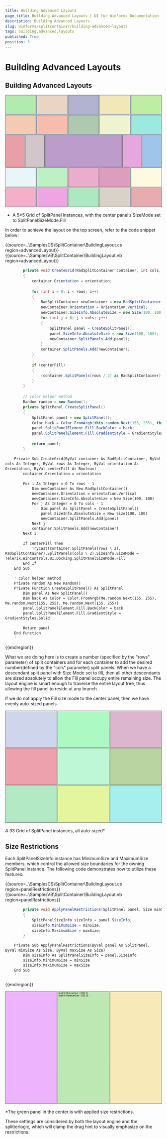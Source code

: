 ```yaml
---
title: Building Advanced Layouts
page_title: Building Advanced Layouts | UI for WinForms Documentation
description: Building Advanced Layouts
slug: winforms/splitcontainer/building-advanced-layouts
tags: building,advanced,layouts
published: True
position: 3
---
```


# Building Advanced Layouts


## Building Advanced Layouts

![splitcontainer-building-advanced-layouts 001](images/splitcontainer-building-advanced-layouts001.png)

* A 5*5 Grid of SplitPanel instances, with the center panel’s SizeMode set to SplitPanelSizeMode.Fill
          
In order to achieve the layout on the top screen, refer to the code snippet
 below:

{{source=..\SamplesCS\SplitContainer\BuildingLayout.cs region=advancedLayout}} 
{{source=..\SamplesVB\SplitContainer\BuildingLayout.vb region=advancedLayout}} 

````C#
        private void CreateGrid(RadSplitContainer container, int cols, int rows, Orientation orientation, bool centerFill)
        {
            container.Orientation = orientation;

            for (int i = 0; i < rows; i++)
            {
                RadSplitContainer newContainer = new RadSplitContainer();
                newContainer.Orientation = Orientation.Vertical;
                newContainer.SizeInfo.AbsoluteSize = new Size(100, 100);
                for (int j = 0; j < cols; j++)
                {
                    SplitPanel panel = CreateSplitPanel();
                    panel.SizeInfo.AbsoluteSize = new Size(100, 100);
                    newContainer.SplitPanels.Add(panel);
                }
                container.SplitPanels.Add(newContainer);
            }

            if (centerFill)
            {
                (container.SplitPanels[rows / 2] as RadSplitContainer).SplitPanels[cols / 2].SizeInfo.SizeMode = Telerik.WinControls.UI.Docking.SplitPanelSizeMode.Fill;
            }
        }

        // color helper method
        Random random = new Random();
        private SplitPanel CreateSplitPanel()
        {
            SplitPanel panel = new SplitPanel();
            Color back = Color.FromArgb(this.random.Next(155, 255), this.random.Next(155, 255), this.random.Next(155, 255));
            panel.SplitPanelElement.Fill.BackColor = back;
            panel.SplitPanelElement.Fill.GradientStyle = GradientStyles.Solid;

            return panel;
        }
````
````VB.NET
    Private Sub CreateGrid(ByVal container As RadSplitContainer, ByVal cols As Integer, ByVal rows As Integer, ByVal orientation As Orientation, ByVal centerFill As Boolean)
        container.Orientation = orientation

        For i As Integer = 0 To rows - 1
            Dim newContainer As New RadSplitContainer()
            newContainer.Orientation = orientation.Vertical
            newContainer.SizeInfo.AbsoluteSize = New Size(100, 100)
            For j As Integer = 0 To cols - 1
                Dim panel As SplitPanel = CreateSplitPanel()
                panel.SizeInfo.AbsoluteSize = New Size(100, 100)
                newContainer.SplitPanels.Add(panel)
            Next j
            container.SplitPanels.Add(newContainer)
        Next i

        If centerFill Then
            TryCast(container.SplitPanels(rows \ 2), RadSplitContainer).SplitPanels(cols \ 2).SizeInfo.SizeMode = Telerik.WinControls.UI.Docking.SplitPanelSizeMode.Fill
        End If
    End Sub

    ' color helper method
    Private random As New Random()
    Private Function CreateSplitPanel() As SplitPanel
        Dim panel As New SplitPanel()
        Dim back As Color = Color.FromArgb(Me.random.Next(155, 255), Me.random.Next(155, 255), Me.random.Next(155, 255))
        panel.SplitPanelElement.Fill.BackColor = back
        panel.SplitPanelElement.Fill.GradientStyle = GradientStyles.Solid

        Return panel
    End Function
    '
````

{{endregion}} 


What we are doing here is to create a number (specified by the "rows" parameter) of split containers and for each container to add the desired number(defined by the "cols" parameter) split panels. When we have a descendant split panel with Size Mode set to fill, then all other descendants are sized absolutely to allow the Fill panel occupy entire remaining size. The layout engine is smart enough to traverse the entire layout tree, thus allowing the fill panel to reside at any branch.
        

If we do not apply the Fill size mode to the center panel, then we have evenly auto-sized panels.

![splitcontainer-building-advanced-layouts 002](images/splitcontainer-building-advanced-layouts002.png)

*A 3*3 Grid of SplitPanel instances, all auto-sized*

## Size Restrictions

Each SplitPanelSizeInfo instance has MinimumSize and MaximumSize members, which control the allowed size boundaries for the owning SplitPanel instance. The following code demonstrates how to utilize these features:


{{source=..\SamplesCS\SplitContainer\BuildingLayout.cs region=panelRestrictions}} 
{{source=..\SamplesVB\SplitContainer\BuildingLayout.vb region=panelRestrictions}} 

````C#
        private void ApplyPanelRestrictions(SplitPanel panel, Size minSize, Size maxSize)
        {
            SplitPanelSizeInfo sizeInfo = panel.SizeInfo;
            sizeInfo.MinimumSize = minSize;
            sizeInfo.MaximumSize = maxSize;
        }
````
````VB.NET
    Private Sub ApplyPanelRestrictions(ByVal panel As SplitPanel, ByVal minSize As Size, ByVal maxSize As Size)
        Dim sizeInfo As SplitPanelSizeInfo = panel.SizeInfo
        sizeInfo.MinimumSize = minSize
        sizeInfo.MaximumSize = maxSize
    End Sub
    '
````

{{endregion}} 


![splitcontainer-building-advanced-layouts 003](images/splitcontainer-building-advanced-layouts003.png)

*The green panel in the center is with applied size restrictions.
         
These settings are considered by both the layout engine and the splitterlogic, which will clamp the drag hint to visually emphasize on the restrictions.
        
